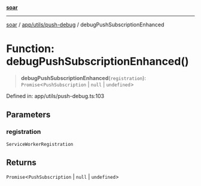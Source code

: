 [**soar**](../../../../README.md)

***

[soar](../../../../modules.md) / [app/utils/push-debug](../README.md) / debugPushSubscriptionEnhanced

# Function: debugPushSubscriptionEnhanced()

> **debugPushSubscriptionEnhanced**(`registration`): `Promise`\<`PushSubscription` \| `null` \| `undefined`\>

Defined in: app/utils/push-debug.ts:103

## Parameters

### registration

`ServiceWorkerRegistration`

## Returns

`Promise`\<`PushSubscription` \| `null` \| `undefined`\>
